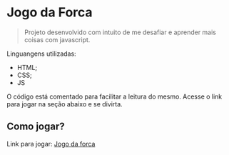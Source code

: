 # Jogo da Forca

>
> Projeto desenvolvido com intuito de me desafiar e 
> aprender mais coisas com javascript.
>

Linguangens utilizadas:
- HTML;
- CSS;
- JS

O código está comentado para facilitar a leitura do mesmo.
Acesse o link para jogar na seção abaixo e se divirta.

## Como jogar?

Link para jogar: [Jogo da forca](https://youngc0de.github.io/hangmangame/)
